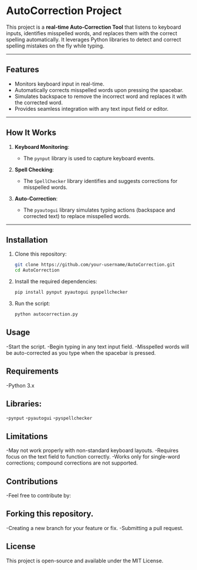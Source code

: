 # AutoCorrection Project

This project is a **real-time Auto-Correction Tool** that listens to keyboard inputs, identifies misspelled words, and replaces them with the correct spelling automatically. It leverages Python libraries to detect and correct spelling mistakes on the fly while typing.

---

## Features

- Monitors keyboard input in real-time.
- Automatically corrects misspelled words upon pressing the spacebar.
- Simulates backspace to remove the incorrect word and replaces it with the corrected word.
- Provides seamless integration with any text input field or editor.

---

## How It Works

1. **Keyboard Monitoring**:
   - The `pynput` library is used to capture keyboard events.
   
2. **Spell Checking**:
   - The `SpellChecker` library identifies and suggests corrections for misspelled words.
   
3. **Auto-Correction**:
   - The `pyautogui` library simulates typing actions (backspace and corrected text) to replace misspelled words.

---

## Installation

1. Clone this repository:
   ```bash
   git clone https://github.com/your-username/AutoCorrection.git
   cd AutoCorrection
2. Install the required dependencies:
   ```bash
   pip install pynput pyautogui pyspellchecker
3. Run the script:
   ```bash
   python autocorrection.py
## Usage
  -Start the script.
  -Begin typing in any text input field.
  -Misspelled words will be auto-corrected as you type when the spacebar is pressed.
## Requirements
  -Python 3.x
## Libraries:
  -`pynput`
  -`pyautogui`
  -`pyspellchecker`
## Limitations
  -May not work properly with non-standard keyboard layouts.
  -Requires focus on the text field to function correctly.
  -Works only for single-word corrections; compound corrections are not supported.
## Contributions
  -Feel free to contribute by:

## Forking this repository.
  -Creating a new branch for your feature or fix.
  -Submitting a pull request.
## License
This project is open-source and available under the MIT License.
